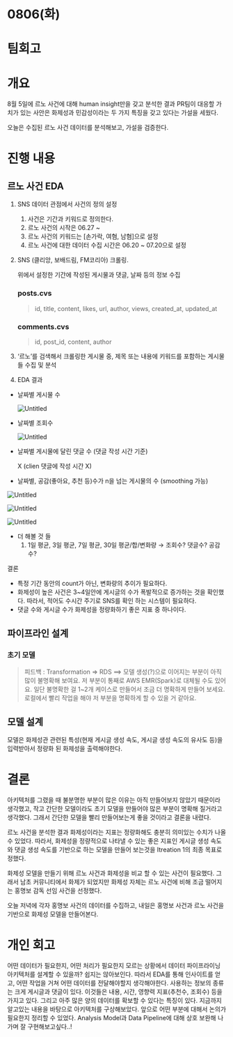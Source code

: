 # 0806(화)

# 팀회고 

# 개요

8월 5일에 르노 사건에 대해 human insight만을 갖고 분석한 결과 PR팀이 대응할 가치가 있는 사안은 화제성과 민감성이라는 두 가지 특징을 갖고 있다는 가설을 세웠다.

오늘은 수집된 르노 사건 데이터를 분석해보고, 가설을 검증한다.

# 진행 내용

## 르노 사건 EDA

1. SNS 데이터 관점에서 사건의 정의 설정
    1. 사건은 기간과 키워드로 정의한다.
    2. 르노 사건의 시작은 06.27 ~ 
    3. 르노 사건의 키워드는 [손가락, 여혐, 남혐]으로 설정
    4. 르노 사건에 대한 데이터 수집 시간은 06.20 ~ 07.20으로 설정
2. SNS (클리앙, 보배드림, FM코리아) 크롤링. 
    
    위에서 설정한 기간에 작성된 게시물과 댓글, 날짜 등의 정보 수집
    
    ### posts.cvs
    
    > id, title, content, likes, url, author, views, created_at, updated_at
    > 
    
    ### comments.cvs
    
    > id, post_id, content, author
    > 
3. ‘르노’를 검색해서 크롤링한 게시물 중, 제목 또는 내용에 키워드를 포함하는 게시물들 수집 및 분석
4. EDA 결과
- 날짜별 게시물 수
    
    ![Untitled](https://prod-files-secure.s3.us-west-2.amazonaws.com/e465260c-0369-4ba4-8e16-0b2723a735d6/1aa89bbd-f3a8-41ff-a759-6c84350558e3/Untitled.png)
    
- 날짜별 조회수
    
    ![Untitled](https://prod-files-secure.s3.us-west-2.amazonaws.com/e465260c-0369-4ba4-8e16-0b2723a735d6/f8437793-eb1c-406a-b6aa-d617c6660fb5/Untitled.png)
    
- 날짜별 게시물에 달린 댓글 수 (댓글 작성 시간 기준)
    
    X (clien 댓글에 작성 시간 X)
    
- 날짜별, 공감(좋아요, 추천 등)수가 n을 넘는 게시물의 수 (smoothing 가능)

![Untitled](https://prod-files-secure.s3.us-west-2.amazonaws.com/e465260c-0369-4ba4-8e16-0b2723a735d6/f8437793-eb1c-406a-b6aa-d617c6660fb5/Untitled.png)

![Untitled](https://prod-files-secure.s3.us-west-2.amazonaws.com/e465260c-0369-4ba4-8e16-0b2723a735d6/c8c165c4-6ef6-4088-9afb-9a5a574f258a/Untitled.png)

![Untitled](https://prod-files-secure.s3.us-west-2.amazonaws.com/e465260c-0369-4ba4-8e16-0b2723a735d6/73334154-c43e-482e-9953-464b19b0312f/Untitled.png)

- 더 해볼 것 들
    1. 1일 평균, 3일 평균, 7일 평균, 30일 평균/합/변화량 → 조회수? 댓글수? 공감 수?

결론

- 특정 기간 동안의 count가 아닌, 변화량의 추이가 필요하다.
- 화제성이 높은 사건은 3~4일안에 게시글의 수가 폭발적으로 증가하는 것을 확인했다. 따라서, 적어도 수시간 주기로 SNS를 확인 하는 시스템이 필요하다.
- 댓글 수와 게시글 수가 화제성을 정량화하기 좋은 지표 중 하나이다.

## 파이프라인 설계

### 초기 모델

> 피드백 : Transformation => RDS ==> 모델 생성(?)으로 이어지는 부분이 아직 많이 불명확해 보여요. 저 부분이 통째로 AWS EMR(Spark)로 대체될 수도 있어요. 일단 불명확한 걸 1~2개 케이스로 만들어서 조금 더 명확하게 만들어 보세요. 로컬에서 빨리 작업을 해야 저 부분을 명확하게 할 수 있을 거 같아요.
> 

## 모델 설계

모델은 화제성관 관련된 특성(현재 게시글 생성 속도, 게시글 생성 속도의 유사도 등)을 입력받아서 정량화 된 화제성을 출력해야한다. 

# 결론

아키텍처를 그렸을 때 불분명한 부분이 많은 이유는 아직 만들어보지 않았기 때문이라 생각했고, 작고 간단한 모델이라도 초기 모델을 만들어야 많은 부분이 명확해 질거라고 생각했다. 그래서 간단한 모델을 빨리 만들어보는게 좋을 것이라고 결론을 내렸다.

르노 사건을 분석한 결과 화제성이라는 지표는 정량화해도 충분히 의미있는 수치가 나올 수 있었다. 따라서, 화제성을 정량적으로 나타낼 수 있는 좋은 지표인 게시글 생성 속도와 댓글 생성 속도를 기반으로 하는 모델을 만들어 보는것을 Itreation 1의 최종 목표로 정했다.

화제성 모델을 만들기 위해 르노 사건과 화제성을 비교 할 수 있는 사건이 필요했다. 그래서 남초 커뮤니티에서 화제가 되었지만 화제성 자체는 르노 사건에 비해 조금 떨어지는 홍명보 감독 선임 사건을 선정했다.

오늘 저녁에 각자 홍명보 사건의 데이터를 수집하고, 내일은 홍명보 사건과 르노 사건을 기반으로 화제성 모델을 만들어본다.


# 개인 회고
어떤 데이터가 필요한지, 어떤 처리가 필요한지 모르는 상황에서 데이터 파이프라이닝 아키텍처를 설계할 수 있을까? 쉽지는 않아보인다.
따라서 EDA를 통해 인사이트를 얻고, 어떤 작업을 거쳐 어떤 데이터를 전달해야할지 생각해야한다.
사용하는 정보의 종류는 크게 게시글과 댓글이 있다. 이것들은 내용, 시간, 영향력 지표(추천수, 조회수) 등을 가지고 있다. 그리고 아주 많은 양의 데이터를 확보할 수 있다는 특징이 있다.
지금까지 알고있는 내용을 바탕으로 아키텍처를 구상해보았다. 앞으로 어떤 부분에 대해서 논의가 필요한지 정리할 수 있었다.
Analysis Model과 Data Pipeline에 대해 상호 보완해 나가며 잘 구현해보고싶다..!